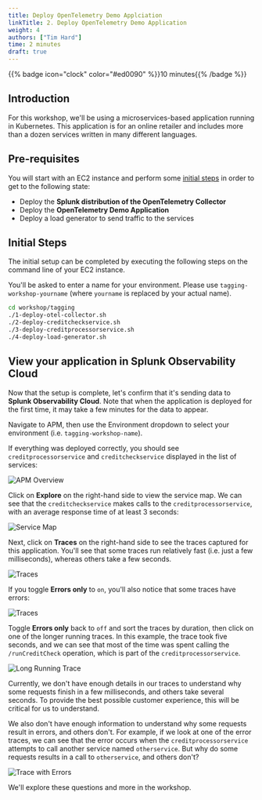 ```yaml
---
title: Deploy OpenTelemetry Demo Applciation
linkTitle: 2. Deploy OpenTelemetry Demo Application
weight: 4
authors: ["Tim Hard"]
time: 2 minutes
draft: true
---
```



{{% badge icon="clock" color="#ed0090" %}}10 minutes{{% /badge %}}

## Introduction

For this workshop, we'll be using a microservices-based application running in Kubernetes. This application is for an online retailer and includes more than a dozen services written in many different languages.

## Pre-requisites

You will start with an EC2 instance and perform some [initial steps](#initial-steps) in order to get to the following state:

* Deploy the **Splunk distribution of the OpenTelemetry Collector**
* Deploy the **OpenTelemetry Demo Application**
* Deploy a load generator to send traffic to the services

## Initial Steps

The initial setup can be completed by executing the following steps on the command line of your EC2 instance.

You'll be asked to enter a name for your environment.  Please use `tagging-workshop-yourname` (where `yourname` is replaced by your actual name).

``` bash
cd workshop/tagging
./1-deploy-otel-collector.sh
./2-deploy-creditcheckservice.sh
./3-deploy-creditprocessorservice.sh
./4-deploy-load-generator.sh
```

## View your application in Splunk Observability Cloud

Now that the setup is complete, let's confirm that it's sending data to **Splunk Observability Cloud**.  Note that when the application is deployed for the first time, it may take a few minutes for the data to appear.

Navigate to APM, then use the Environment dropdown to select your environment (i.e. `tagging-workshop-name`).

If everything was deployed correctly, you should see `creditprocessorservice` and `creditcheckservice` displayed in the list of services:

![APM Overview](../images/apm_overview.png)

Click on **Explore** on the right-hand side to view the service map.  We can see that the `creditcheckservice` makes calls to the `creditprocessorservice`, with an average response time of at least 3 seconds:

![Service Map](../images/service_map.png)

Next, click on **Traces** on the right-hand side to see the traces captured for this application. You'll see that some traces run relatively fast (i.e. just a few milliseconds), whereas others take a few seconds.

![Traces](../images/traces.png)

If you toggle **Errors only** to `on`, you'll also notice that some traces have errors:

![Traces](../images/traces_with_errors.png)

Toggle **Errors only** back to `off` and sort the traces by duration, then click on one of the longer running traces. In this example, the trace took five seconds, and we can see that most of the time was spent calling the `/runCreditCheck` operation, which is part of the `creditprocessorservice`.

![Long Running Trace](../images/long_running_trace.png)

Currently, we don't have enough details in our traces to understand why some requests finish in a few milliseconds, and others take several seconds. To provide the best possible customer experience, this will be critical for us to understand.

We also don't have enough information to understand why some requests result in errors, and others don't. For example, if we look at one of the error traces, we can see that the error occurs when the `creditprocessorservice` attempts to call another service named `otherservice`.  But why do some requests results in a call to `otherservice`, and others don't?

![Trace with Errors](../images/error_trace.png)

We'll explore these questions and more in the workshop.
